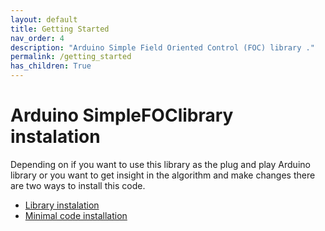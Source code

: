 ```yaml
---
layout: default
title: Getting Started
nav_order: 4
description: "Arduino Simple Field Oriented Control (FOC) library ."
permalink: /getting_started
has_children: True
---
```



# Arduino <span class="simple">Simple<span class="foc">FOC</span>library</span> instalation
Depending on if you want to use this library as the plug and play Arduino library or you want to get insight in the algorithm and make changes there are two ways to install this code.

- [Library instalation](library_download)
- [Minimal code installation](minimal_download)
